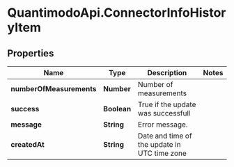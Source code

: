 # QuantimodoApi.ConnectorInfoHistoryItem

## Properties
Name | Type | Description | Notes
------------ | ------------- | ------------- | -------------
**numberOfMeasurements** | **Number** | Number of measurements | 
**success** | **Boolean** | True if the update was successfull | 
**message** | **String** | Error message. | 
**createdAt** | **String** | Date and time of the update in UTC time zone | 


